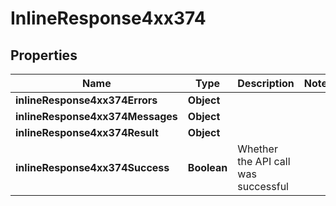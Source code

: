 # InlineResponse4xx374

## Properties
Name | Type | Description | Notes
------------ | ------------- | ------------- | -------------
**inlineResponse4xx374Errors** | **Object** |  | 
**inlineResponse4xx374Messages** | **Object** |  | 
**inlineResponse4xx374Result** | **Object** |  | 
**inlineResponse4xx374Success** | **Boolean** | Whether the API call was successful | 
